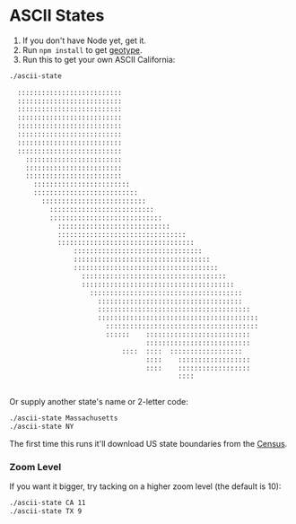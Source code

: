 # ASCII States
1. If you don't have Node yet, get it.
2. Run `npm install` to get [geotype](https://github.com/morganherlocker/geotype).
3. Run this to get your own ASCII California:

```sh
./ascii-state
                                                                
  ::::::::::::::::::::::::::                                    
  ::::::::::::::::::::::::::                                    
  ::::::::::::::::::::::::::                                    
  ::::::::::::::::::::::::::                                    
  ::::::::::::::::::::::::::                                    
  ::::::::::::::::::::::::::                                    
  ::::::::::::::::::::::::::                                    
  ::::::::::::::::::::::::::                                    
    ::::::::::::::::::::::::                                    
    ::::::::::::::::::::::::                                    
    ::::::::::::::::::::::::                                    
      ::::::::::::::::::::::::                                  
      ::::::::::::::::::::::::::                                
        ::::::::::::::::::::::::::                              
          ::::::::::::::::::::::::::                            
          ::::::::::::::::::::::::::::                          
            ::::::::::::::::::::::::::::                        
            ::::::::::::::::::::::::::::::::                    
            ::::::::::::::::::::::::::::::::::                  
                ::::::::::::::::::::::::::::::::                
                ::::::::::::::::::::::::::::::::::              
                ::::::::::::::::::::::::::::::::::::            
                  ::::::::::::::::::::::::::::::::::::          
                  ::::::::::::::::::::::::::::::::::::::        
                    ::::::::::::::::::::::::::::::::::::::      
                      ::::::::::::::::::::::::::::::::::::      
                      ::::::::::::::::::::::::::::::::::::::    
                      ::::::::::::::::::::::::::::::::::::::::  
                        ::::::::::::::::::::::::::::::::::::::  
                        ::::::    ::::::::::::::::::::::::::    
                                  ::::::::::::::::::::::::::    
                            ::::  ::::  ::::::::::::::::::      
                                  ::::    ::::::::::::::::::    
                                  ::::    ::::::::::::::::::    
                                          ::::                  
                                                                
```

Or supply another state's name or 2-letter code:

```sh
./ascii-state Massachusetts
./ascii-state NY
```

The first time this runs it'll download US state boundaries from the
[Census](http://www.census.gov/geo/maps-data/data/cbf/cbf_state.html).

### Zoom Level
If you want it bigger, try tacking on a higher zoom level (the default is 10):

```sh
./ascii-state CA 11
./ascii-state TX 9
```
